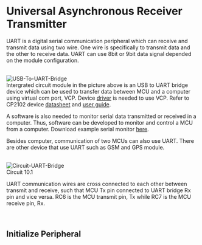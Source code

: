 # Universal Asynchronous Receiver Transmitter

UART is a digital serial communication peripheral which can receive and transmit data using two wire. One wire is specifically to transmit data and the other to receive data. 
UART can use 8bit or 9bit data signal depended on the module configuration.
<br/>
<br/>

![USB-To-UART-Bridge](https://github.com/user-attachments/assets/b588fa5b-7bc9-408e-927f-27dbb1b14b61)
<br/>
Intergrated circuit module in the picture above is an USB to UART bridge device which can be used to transfer data between MCU and a computer using virtual com port, VCP. 
Device [driver](https://www.silabs.com/developers/usb-to-uart-bridge-vcp-drivers?tab=downloads) is needed to use VCP. 
Refer to CP2102 device [datasheet](https://www.silabs.com/documents/public/data-sheets/CP2102-9.pdf) and [user guide](https://www.silabs.com/developers/usb-to-uart-bridge-vcp-drivers?tab=documentation).

A software is also needed to monitor serial data transmitted or received in a computer. Thus, software can be developed to monitor and control a MCU from a computer. Download example serial monitor [here](https://github.com/i9Workshop/Java-Serial-Monitor).

Besides computer, communication of two MCUs can also use UART. There are other device that use UART such as GSM and GPS module.
<br/>
<br/>

![Circuit-UART-Bridge](https://github.com/user-attachments/assets/2968cac9-9230-44ba-80d2-58b6b94a516c)
<br/>
Circuit 10.1

UART communication wires are cross connected to each other between transmit and receive, such that MCU Tx pin connected to UART bridge Rx pin and vice versa. 
RC6 is the MCU transmit pin, Tx while RC7 is the MCU receive pin, Rx.
<br/>

<br/>

## Initialize Peripheral

<br/>
